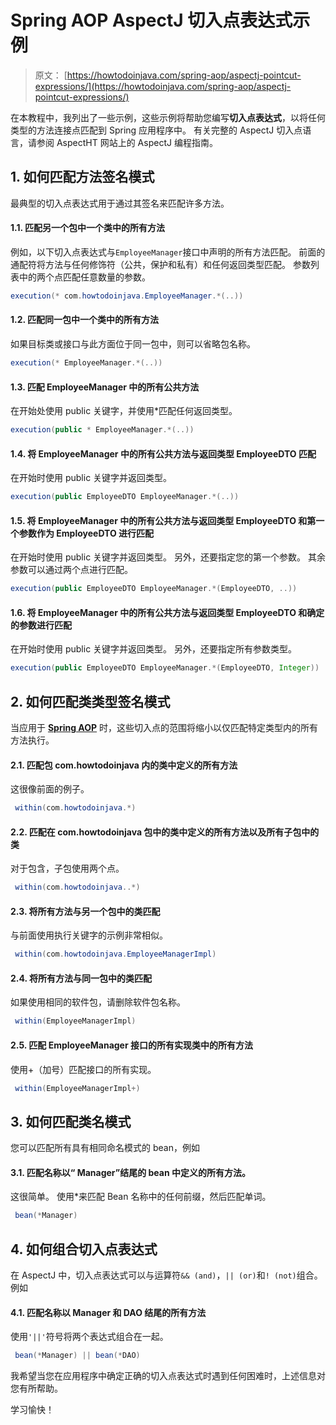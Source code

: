 # Spring AOP AspectJ 切入点表达式示例

> 原文： [https://howtodoinjava.com/spring-aop/aspectj-pointcut-expressions/](https://howtodoinjava.com/spring-aop/aspectj-pointcut-expressions/)

在本教程中，我列出了一些示例，这些示例将帮助您编写**切入点表达式**，以将任何类型的方法连接点匹配到 Spring 应用程序中。 有关完整的 AspectJ 切入点语言，请参阅 AspectHT 网站上的 AspectJ 编程指南。

## 1\. 如何匹配方法签名模式

最典型的切入点表达式用于通过其签名来匹配许多方法。

#### 1.1. 匹配另一个包中一个类中的所有方法

例如，以下切入点表达式与`EmployeeManager`接口中声明的所有方法匹配。 前面的通配符将方法与任何修饰符（公共，保护和私有）和任何返回类型匹配。 参数列表中的两个点匹配任意数量的参数。

```java
execution(* com.howtodoinjava.EmployeeManager.*(..))
```

#### 1.2. 匹配同一包中一个类中的所有方法

如果目标类或接口与此方面位于同一包中，则可以省略包名称。

```java
execution(* EmployeeManager.*(..))
```

#### 1.3. 匹配 EmployeeManager 中的所有公共方法

在开始处使用 public 关键字，并使用*匹配任何返回类型。

```java
execution(public * EmployeeManager.*(..))
```

#### 1.4. 将 EmployeeManager 中的所有公共方法与返回类型 EmployeeDTO 匹配

在开始时使用 public 关键字并返回类型。

```java
execution(public EmployeeDTO EmployeeManager.*(..))
```

#### 1.5. 将 EmployeeManager 中的所有公共方法与返回类型 EmployeeDTO 和第一个参数作为 EmployeeDTO 进行匹配

在开始时使用 public 关键字并返回类型。 另外，还要指定您的第一个参数。 其余参数可以通过两个点进行匹配。

```java
execution(public EmployeeDTO EmployeeManager.*(EmployeeDTO, ..))
```

#### 1.6. 将 EmployeeManager 中的所有公共方法与返回类型 EmployeeDTO 和确定的参数进行匹配

在开始时使用 public 关键字并返回类型。 另外，还要指定所有参数类型。

```java
execution(public EmployeeDTO EmployeeManager.*(EmployeeDTO, Integer))
```

## 2\. 如何匹配类类型签名模式

当应用于 [**Spring AOP**](//howtodoinjava.com/spring/spring-aop/spring-aop-aspectj-example-tutorial-using-annotation-config/) 时，这些切入点的范围将缩小以仅匹配特定类型内的所有方法执行。

#### 2.1. 匹配包 com.howtodoinjava 内的类中定义的所有方法

这很像前面的例子。

```java
 within(com.howtodoinjava.*) 
```

#### 2.2. 匹配在 com.howtodoinjava 包中的类中定义的所有方法以及所有子包中的类

对于包含，子包使用两个点。

```java
 within(com.howtodoinjava..*) 
```

#### 2.3. 将所有方法与另一个包中的类匹配

与前面使用执行关键字的示例非常相似。

```java
 within(com.howtodoinjava.EmployeeManagerImpl) 
```

#### 2.4. 将所有方法与同一包中的类匹配

如果使用相同的软件包，请删除软件包名称。

```java
 within(EmployeeManagerImpl) 
```

#### 2.5. 匹配 EmployeeManager 接口的所有实现类中的所有方法

使用+（加号）匹配接口的所有实现。

```java
 within(EmployeeManagerImpl+) 
```

## 3\. 如何匹配类名模式

您可以匹配所有具有相同命名模式的 bean，例如

#### 3.1. 匹配名称以“ Manager”结尾的 bean 中定义的所有方法。

这很简单。 使用*来匹配 Bean 名称中的任何前缀，然后匹配单词。

```java
 bean(*Manager) 
```

## 4\. 如何组合切入点表达式

在 AspectJ 中，切入点表达式可以与运算符`&& (and)`，`|| (or)`和`! (not)`组合。 例如

#### 4.1. 匹配名称以 Manager 和 DAO 结尾的所有方法

使用`'||'`符号将两个表达式组合在一起。

```java
 bean(*Manager) || bean(*DAO) 
```

我希望当您在应用程序中确定正确的切入点表达式时遇到任何困难时，上述信息对您有所帮助。

学习愉快！